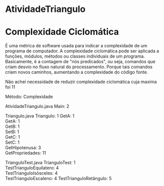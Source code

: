 # AtividadeTriangulo
# Complexidade Ciclomática

É uma métrica de software usada para indicar a complexidade de um programa de computador. A complexidade ciclomática pode ser aplicada a funções, módulos, métodos ou classes individuais de um programa. Basicamente, é a contagem de "nós predicados", ou seja, comandos que criam desvio no fluxo natural do processamento. Porque tais comandos criam novos caminhos, aumentando a complexidade do código fonte.

Não achei necessidade de reduzir complexidade ciclomática cuja maxima foi 11

Método: Complexidade

AtividadeTriangulo.java
Main: 2

Triangulo.java
Triangulo: 1
GetA:	1	
GetA:	1		
GetB:	1	
SetB:	1		
GetC:	1	
SetC:	1		
GetHipotenusa: 3	
GetPropriedades: 11

TrianguloTest.java
TrianguloTest: 1	
TestTrianguloEquilatero: 4		
TestTrianguloIsósceles: 4	
TestTrianguloEscaleno: 4
TestTrianguloRetângulo: 5	
